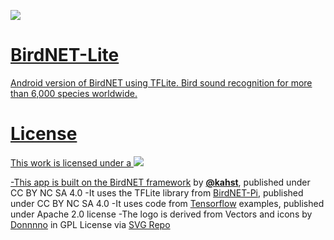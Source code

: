 <a href="https://creativecommons.org/licenses/by-nc-sa/4.0/"><img src="https://img.shields.io/badge/License-CC%20BY--NC--SA%204.0-lightgrey.svg">

# BirdNET-Lite
Android version of BirdNET using TFLite. Bird sound recognition for more than 6,000 species worldwide.

# License
This work is licensed under a
<a href="https://creativecommons.org/licenses/by-nc-sa/4.0/"><img src="https://img.shields.io/badge/License-CC%20BY--NC--SA%204.0-lightgrey.svg">

-This app is built on the [BirdNET framework](https://github.com/kahst/BirdNET-Lite) by [**@kahst**](https://github.com/kahst), published under CC BY NC SA 4.0
-It uses the TFLite library from [BirdNET-Pi](https://github.com/mcguirepr89/BirdNET-Pi), published under CC BY NC SA 4.0
-It uses code from [Tensorflow](https://www.tensorflow.org/lite/examples) examples, published under Apache 2.0 license
-The logo is derived from Vectors and icons by <a href="https://github.com/Donnnno/Arcticons?ref=svgrepo.com" target="_blank">Donnnno</a> in GPL License via <a href="https://www.svgrepo.com/" target="_blank">SVG Repo</a>



